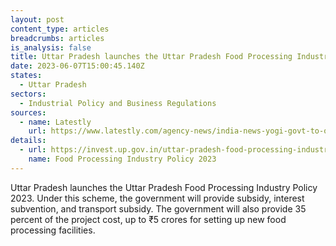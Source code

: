 ```yaml
---
layout: post
content_type: articles
breadcrumbs: articles
is_analysis: false
title: Uttar Pradesh launches the Uttar Pradesh Food Processing Industry Policy 2023
date: 2023-06-07T15:00:45.140Z
states:
  - Uttar Pradesh
sectors:
  - Industrial Policy and Business Regulations
sources:
  - name: Latestly
    url: https://www.latestly.com/agency-news/india-news-yogi-govt-to-offer-facilities-subsidies-to-investors-setting-up-food-processing-units-in-up-5173456.html
details:
  - url: https://invest.up.gov.in/uttar-pradesh-food-processing-industry-policy-2023/
    name: Food Processing Industry Policy 2023
---
```

Uttar Pradesh launches the Uttar Pradesh Food Processing Industry Policy 2023. Under this scheme, the government will provide subsidy, interest subvention, and transport subsidy. The government will also provide 35 percent of the project cost, up to ₹5 crores for setting up new food processing facilities.